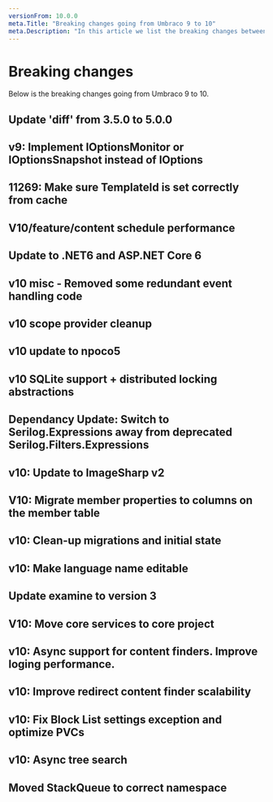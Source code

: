 ```yaml
---
versionFrom: 10.0.0
meta.Title: "Breaking changes going from Umbraco 9 to 10"
meta.Description: "In this article we list the breaking changes between Umbraco 9 and 10"
---
```


# Breaking changes

Below is the breaking changes going from Umbraco 9 to 10.

## Update 'diff' from 3.5.0 to 5.0.0

## v9: Implement IOptionsMonitor or IOptionsSnapshot instead of IOptions

## 11269: Make sure TemplateId is set correctly from cache

## V10/feature/content schedule performance

## Update to .NET6 and ASP.NET Core 6

## v10 misc - Removed some redundant event handling code

## v10 scope provider cleanup

## v10 update to npoco5

## v10 SQLite support + distributed locking abstractions

## Dependancy Update: Switch to Serilog.Expressions away from deprecated Serilog.Filters.Expressions

## v10: Update to ImageSharp v2

## V10: Migrate member properties to columns on the member table

## v10: Clean-up migrations and initial state

## v10: Make language name editable

## Update examine to version 3

## V10: Move core services to core project

## v10: Async support for content finders. Improve loging performance.

## v10: Improve redirect content finder scalability

## v10: Fix Block List settings exception and optimize PVCs

## v10: Async tree search

## Moved StackQueue to correct namespace
